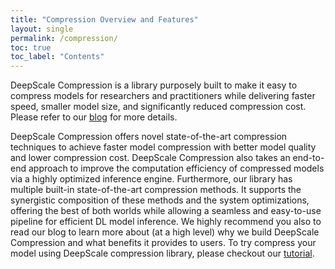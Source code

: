 ```yaml
---
title: "Compression Overview and Features"
layout: single
permalink: /compression/
toc: true
toc_label: "Contents"
---
```



DeepScale Compression is a library purposely built to make it easy to compress models for researchers and practitioners while delivering faster speed, smaller model size, and significantly reduced compression cost. Please refer to our [blog](https://www.microsoft.com/en-us/research/blog/deepscale-compression-a-composable-library-for-extreme-compression-and-zero-cost-quantization/) for more details.

DeepScale Compression offers novel state-of-the-art compression techniques to achieve faster model compression with better model quality and lower compression cost. DeepScale Compression also takes an end-to-end approach to improve the computation efficiency of compressed models via a highly optimized inference engine. Furthermore, our library has multiple built-in state-of-the-art compression methods. It supports the synergistic composition of these methods and the system optimizations, offering the best of both worlds while allowing a seamless and easy-to-use pipeline for efficient DL model inference. We highly recommend you also to read our blog to learn more about (at a high level) why we build DeepScale Compression and what benefits it provides to users. To try compress your model using DeepScale compression library, please checkout our [tutorial](https://www.deepscale.ai/tutorials/model-compression/).
